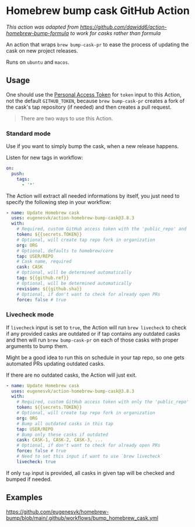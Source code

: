 # Homebrew bump cask GitHub Action

_This action was adapted from https://github.com/dawidd6/action-homebrew-bump-formula to work for casks rather than formula_

An action that wraps `brew bump-cask-pr` to ease the process of updating the cask on new project releases.

Runs on `ubuntu` and `macos`.
## Usage

One should use the [Personal Access Token](https://github.com/settings/tokens/new?scopes=public_repo,workflow) for `token` input to this Action, not the default `GITHUB_TOKEN`, because `brew bump-cask-pr` creates a fork of the cask's tap repository (if needed) and then creates a pull request.

> There are two ways to use this Action.

### Standard mode

Use if you want to simply bump the cask, when a new release happens.

Listen for new tags in workflow:

```yaml
on:
  push:
    tags:
      - '*'
```

The Action will extract all needed informations by itself, you just need to specify the following step in your workflow:

```yaml
- name: Update Homebrew cask
  uses: eugenesvk/action-homebrew-bump-cask@3.8.3
  with:
    # Required, custom GitHub access token with the 'public_repo' and 'workflow' scopes
    token: ${{secrets.TOKEN}}
    # Optional, will create tap repo fork in organization
    org: ORG
    # Optional, defaults to homebrew/core
    tap: USER/REPO
    # Cask name, required
    cask: CASK
    # Optional, will be determined automatically
    tag: ${{github.ref}}
    # Optional, will be determined automatically
    revision: ${{github.sha}}
    # Optional, if don't want to check for already open PRs
    force: false # true
```

### Livecheck mode

If `livecheck` input is set to `true`, the Action will run `brew livecheck` to check if any provided casks are outdated or if tap contains any outdated casks and then will run `brew bump-cask-pr` on each of those casks with proper arguments to bump them.

Might be a good idea to run this on schedule in your tap repo, so one gets automated PRs updating outdated casks.

If there are no outdated casks, the Action will just exit.

```yaml
- name: Update Homebrew cask
  uses: eugenesvk/action-homebrew-bump-cask@3.8.3
  with:
    # Required, custom GitHub access token with only the 'public_repo' scope enabled
    token: ${{secrets.TOKEN}}
    # Optional, will create tap repo fork in organization
    org: ORG
    # Bump all outdated casks in this tap
    tap: USER/REPO
    # Bump only these casks if outdated
    cask: CASK-1, CASK-2, CASK-3, ...
    # Optional, if don't want to check for already open PRs
    force: false # true
    # Need to set this input if want to use `brew livecheck`
    livecheck: true
```

If only `tap` input is provided, all casks in given tap will be checked and bumped if needed.

## Examples
https://github.com/eugenesvk/homebrew-bump/blob/main/.github/workflows/bump_homebrew_cask.yml
